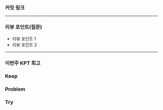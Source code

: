 ### **커밋 링크**

<!-- 
좋은 피드백을 받기 위해 가장 중요한 것은 코드를 작성할 때 커밋을 작업 단위로 잘 쪼개는 것입니다.
모든 작업을 하나의 커밋에 진행하고 PR을 하면 구조 파악에 많은 시간을 소모하기 때문에 절대로
좋은 피드백을 받을 수 없습니다.


필수 양식)
커밋 이름 : 커밋 링크

예시)
동시성 처리 : c83845
동시성 테스트 코드 : d93ji3
-->

---

### **리뷰 포인트(질문)**

- 리뷰 포인트 1
- 리뷰 포인트 2

<!-- - 리뷰어가 특히 확인해야 할 부분이나 신경 써야 할 코드가 있다면 명확히 작성해주세요.(최대 2개)
  
  좋은 예:
  - `ErrorMessage` 컴포넌트의 상태 업데이트 로직이 적절한지 검토 부탁드립니다.
  - 추가한 유닛 테스트(`LoginError.test.js`)의 테스트 케이스가 충분한지 확인 부탁드립니다.

  나쁜 예:
  - 개선사항을 알려주세요.
  - 코드 전반적으로 봐주세요.
  - 뭘 질문할지 모르겠어요. -->
---

### **이번주 KPT 회고**

### Keep

<!-- 유지해야 할 좋은 점 -->

### Problem

<!--개선이 필요한 점-->

### Try

<!-- 새롭게 시도할 점 -->